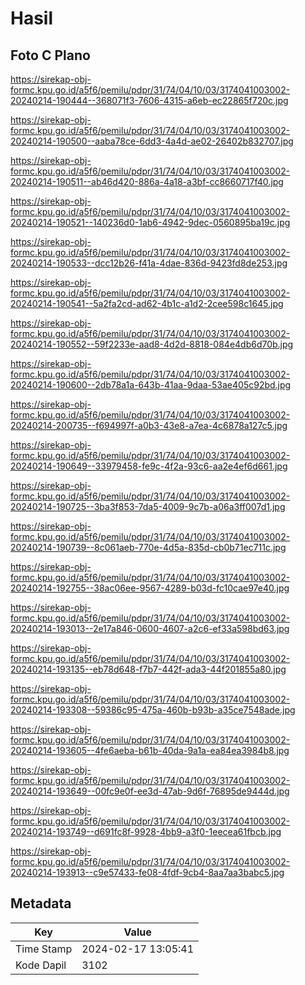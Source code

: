 # Hasil

## Foto C Plano

https://sirekap-obj-formc.kpu.go.id/a5f6/pemilu/pdpr/31/74/04/10/03/3174041003002-20240214-190444--368071f3-7606-4315-a6eb-ec22865f720c.jpg

https://sirekap-obj-formc.kpu.go.id/a5f6/pemilu/pdpr/31/74/04/10/03/3174041003002-20240214-190500--aaba78ce-6dd3-4a4d-ae02-26402b832707.jpg

https://sirekap-obj-formc.kpu.go.id/a5f6/pemilu/pdpr/31/74/04/10/03/3174041003002-20240214-190511--ab46d420-886a-4a18-a3bf-cc8660717f40.jpg

https://sirekap-obj-formc.kpu.go.id/a5f6/pemilu/pdpr/31/74/04/10/03/3174041003002-20240214-190521--140236d0-1ab6-4942-9dec-0560895ba19c.jpg

https://sirekap-obj-formc.kpu.go.id/a5f6/pemilu/pdpr/31/74/04/10/03/3174041003002-20240214-190533--dcc12b26-f41a-4dae-836d-9423fd8de253.jpg

https://sirekap-obj-formc.kpu.go.id/a5f6/pemilu/pdpr/31/74/04/10/03/3174041003002-20240214-190541--5a2fa2cd-ad62-4b1c-a1d2-2cee598c1645.jpg

https://sirekap-obj-formc.kpu.go.id/a5f6/pemilu/pdpr/31/74/04/10/03/3174041003002-20240214-190552--59f2233e-aad8-4d2d-8818-084e4db6d70b.jpg

https://sirekap-obj-formc.kpu.go.id/a5f6/pemilu/pdpr/31/74/04/10/03/3174041003002-20240214-190600--2db78a1a-643b-41aa-9daa-53ae405c92bd.jpg

https://sirekap-obj-formc.kpu.go.id/a5f6/pemilu/pdpr/31/74/04/10/03/3174041003002-20240214-200735--f694997f-a0b3-43e8-a7ea-4c6878a127c5.jpg

https://sirekap-obj-formc.kpu.go.id/a5f6/pemilu/pdpr/31/74/04/10/03/3174041003002-20240214-190649--33979458-fe9c-4f2a-93c6-aa2e4ef6d661.jpg

https://sirekap-obj-formc.kpu.go.id/a5f6/pemilu/pdpr/31/74/04/10/03/3174041003002-20240214-190725--3ba3f853-7da5-4009-9c7b-a06a3ff007d1.jpg

https://sirekap-obj-formc.kpu.go.id/a5f6/pemilu/pdpr/31/74/04/10/03/3174041003002-20240214-190739--8c061aeb-770e-4d5a-835d-cb0b71ec711c.jpg

https://sirekap-obj-formc.kpu.go.id/a5f6/pemilu/pdpr/31/74/04/10/03/3174041003002-20240214-192755--38ac06ee-9567-4289-b03d-fc10cae97e40.jpg

https://sirekap-obj-formc.kpu.go.id/a5f6/pemilu/pdpr/31/74/04/10/03/3174041003002-20240214-193013--2e17a846-0600-4607-a2c6-ef33a598bd63.jpg

https://sirekap-obj-formc.kpu.go.id/a5f6/pemilu/pdpr/31/74/04/10/03/3174041003002-20240214-193135--eb78d648-f7b7-442f-ada3-44f201855a80.jpg

https://sirekap-obj-formc.kpu.go.id/a5f6/pemilu/pdpr/31/74/04/10/03/3174041003002-20240214-193308--59386c95-475a-460b-b93b-a35ce7548ade.jpg

https://sirekap-obj-formc.kpu.go.id/a5f6/pemilu/pdpr/31/74/04/10/03/3174041003002-20240214-193605--4fe6aeba-b61b-40da-9a1a-ea84ea3984b8.jpg

https://sirekap-obj-formc.kpu.go.id/a5f6/pemilu/pdpr/31/74/04/10/03/3174041003002-20240214-193649--00fc9e0f-ee3d-47ab-9d6f-76895de9444d.jpg

https://sirekap-obj-formc.kpu.go.id/a5f6/pemilu/pdpr/31/74/04/10/03/3174041003002-20240214-193749--d691fc8f-9928-4bb9-a3f0-1eecea61fbcb.jpg

https://sirekap-obj-formc.kpu.go.id/a5f6/pemilu/pdpr/31/74/04/10/03/3174041003002-20240214-193913--c9e57433-fe08-4fdf-9cb4-8aa7aa3babc5.jpg


## Metadata

| Key        | Value               |
| ---------- | ------------------- |
| Time Stamp | 2024-02-17 13:05:41 |
| Kode Dapil | 3102                |



